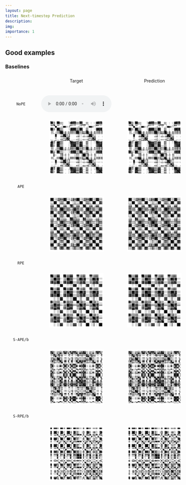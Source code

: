 ```yaml
---
layout: page
title: Next-timestep Prediction
description:
img:
importance: 1
---
```


<script src="https://cdn.jsdelivr.net/combine/npm/tone@14.7.58,npm/@magenta/music@1.23.1/es6/core.js,npm/focus-visible@5,npm/html-midi-player@1.5.0"></script>

## Good examples

### Baselines

<div style="display:grid; grid-template-columns:100px 1fr 1fr; grid-gap:5px; width:100%; place-items: center">
  <!-- HEADER -->
  <div style="margin: 10px">
  </div>
  <div style="margin: 10px;width: 225px;height: 30px;text-align: center">
  Target
  </div>
  <div style="margin: 10px;width: 225px;height: 30px;text-align: center">
  Prediction
  </div>
  <!-- NoPE -->
  <div style="margin: 10px">
     <code>NoPE</code>
  </div>
  <audio controls src="/assets/projects/structurepe/next_ts/good/nope/1-tgt.wav" style="width:225px; margin:10px">
  </audio>
  <div style="margin: 10px">
     <midi-player
     style="width: 225px"
     src="/assets/projects/structurepe/next_ts/good/nope/1-pred.mid"
     sound-font visualizer="#myPianoRollVisualizer">
     </midi-player>
  </div>
  <div style="margin: 10px">
  </div>
  <div style="margin: 10px">
  <img src="/assets/projects/structurepe/next_ts/good/nope/1_tgt.png" style="width:175px;height:175px;">
  </div>
  <div style="margin: 10px">
  <img src="/assets/projects/structurepe/next_ts/good/nope/1_pred.png" style="width:175px;height:175px;">
  </div>
  <!-- APE -->
  <div style="margin: 10px">
     <code>APE</code>
  </div>
  <div style="margin: 10px">
     <midi-player
     style="width: 225px"
     src="/assets/projects/structurepe/next_ts/good/ape/1-tgt.mid"
     sound-font visualizer="#myPianoRollVisualizer">
     </midi-player>
  </div>
  <div style="margin: 10px">
     <midi-player
     style="width: 225px"
     src="/assets/projects/structurepe/next_ts/good/ape/1-pred.mid"
     sound-font visualizer="#myPianoRollVisualizer">
     </midi-player>
  </div>
  <div style="margin: 10px">
  </div>
  <div style="margin: 10px">
  <img src="/assets/projects/structurepe/next_ts/good/ape/1_tgt.png" style="width:175px;height:175px;">
  </div>
  <div style="margin: 10px">
  <img src="/assets/projects/structurepe/next_ts/good/ape/1_pred.png" style="width:175px;height:175px;">
  </div>
  <!-- RPE -->
  <div style="margin: 10px">
     <code>RPE</code>
  </div>
  <div style="margin: 10px">
     <midi-player
     style="width: 225px"
     src="/assets/projects/structurepe/next_ts/good/rpe/0-tgt.mid"
     sound-font visualizer="#myPianoRollVisualizer">
     </midi-player>
  </div>
  <div style="margin: 10px">
     <midi-player
     style="width: 225px"
     src="/assets/projects/structurepe/next_ts/good/rpe/0-pred.mid"
     sound-font visualizer="#myPianoRollVisualizer">
     </midi-player>
  </div>
  <div style="margin: 10px">
  </div>
  <div style="margin: 10px">
  <img src="/assets/projects/structurepe/next_ts/good/rpe/0_tgt.png" style="width:175px;height:175px;">
  </div>
  <div style="margin: 10px">
  <img src="/assets/projects/structurepe/next_ts/good/rpe/0_pred.png" style="width:175px;height:175px;">
  </div>
  <!-- S-APE/b -->
  <div style="margin: 10px">
     <code>S-APE/b</code>
  </div>
  <div style="margin: 10px">
     <midi-player
     style="width: 225px"
     src="/assets/projects/structurepe/next_ts/good/sape_b/12-tgt.mid"
     sound-font visualizer="#myPianoRollVisualizer">
     </midi-player>
  </div>
  <div style="margin: 10px">
     <midi-player
     style="width: 225px"
     src="/assets/projects/structurepe/next_ts/good/sape_b/12-pred.mid"
     sound-font visualizer="#myPianoRollVisualizer">
     </midi-player>
  </div>
  <div style="margin: 10px">
  </div>
  <div style="margin: 10px">
  <img src="/assets/projects/structurepe/next_ts/good/sape_b/12_tgt.png" style="width:175px;height:175px;">
  </div>
  <div style="margin: 10px">
  <img src="/assets/projects/structurepe/next_ts/good/sape_b/12_pred.png" style="width:175px;height:175px;">
  </div>
  <!-- S-RPE/b -->
  <div style="margin: 10px">
     <code>S-RPE/b</code>
  </div>
  <div style="margin: 10px">
     <midi-player
     style="width: 225px"
     src="/assets/projects/structurepe/next_ts/good/srpe_b/10-tgt.mid"
     sound-font visualizer="#myPianoRollVisualizer">
     </midi-player>
  </div>
  <div style="margin: 10px">
     <midi-player
     style="width: 225px"
     src="/assets/projects/structurepe/next_ts/good/srpe_b/10-pred.mid"
     sound-font visualizer="#myPianoRollVisualizer">
     </midi-player>
  </div>
  <div style="margin: 10px">
  </div>
  <div style="margin: 10px">
  <img src="/assets/projects/structurepe/next_ts/good/srpe_b/10_tgt.png" style="width:175px;height:175px;">
  </div>
  <div style="margin: 10px">
  <img src="/assets/projects/structurepe/next_ts/good/srpe_b/10_pred.png" style="width:175px;height:175px;">
  </div>
</div>